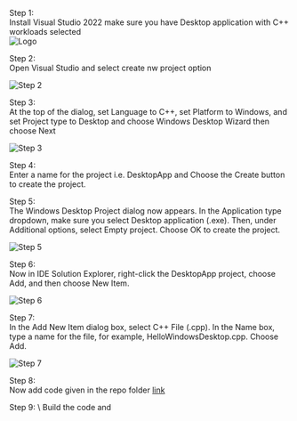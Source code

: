 

Step 1: \
Install Visual Studio 2022 make sure you have Desktop application with C++ workloads selected  
![Logo](https://learn.microsoft.com/en-us/cpp/build/media/desktop-development-with-cpp.png)

Step 2: \
Open Visual Studio and select create nw project option 

![Step 2](https://github.com/user-attachments/assets/8f3d7930-b6fe-4043-9943-d9b7fb4abf2b)

Step 3: \
At the top of the dialog, set Language to C++, set Platform to Windows, and set Project type to Desktop and choose Windows Desktop Wizard then choose Next

![Step 3](https://github.com/user-attachments/assets/9ecfcb5f-2cb8-4a57-8fb4-535e5f824d32)

Step 4: \
Enter a name for the project i.e. DesktopApp and Choose the Create button to create the project.

Step 5: \
The Windows Desktop Project dialog now appears. In the Application type dropdown, make sure you select Desktop application (.exe). Then, under Additional options, select Empty project. Choose OK to create the project.

![Step 5](https://github.com/user-attachments/assets/d5c9479f-79b2-4605-a373-ff36313f2104)

Step 6: \
Now in IDE Solution Explorer, right-click the DesktopApp project, choose Add, and then choose New Item.

![Step 6](https://learn.microsoft.com/en-us/cpp/build/media/desktop-app-project-add-new-item-153.gif)

Step 7: \
In the Add New Item dialog box, select C++ File (.cpp). In the Name box, type a name for the file, for example, HelloWindowsDesktop.cpp. Choose Add.

![Step 7](https://learn.microsoft.com/en-us/cpp/build/media/desktop-app-add-cpp-file-153.png)

Step 8: \
Now add code given in the repo folder [link](https://github.com/yashraut41/opengl-demos-windows/blob/main/HelloWindows/Source.cpp) 

Step 9: \ 
Build the code and 

